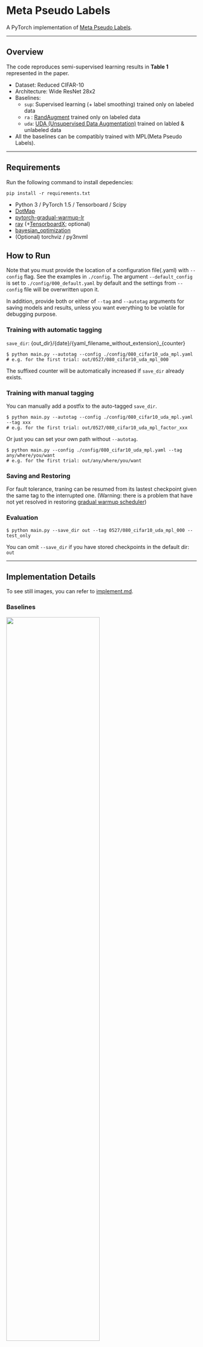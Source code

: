# Meta Pseudo Labels
A PyTorch implementation of [Meta Pseudo Labels](https://arxiv.org/abs/2003.10580).

---

## Overview
The code reproduces semi-supervised learning results in **Table 1** represented in the paper.
* Dataset: Reduced CIFAR-10
* Architecture: Wide ResNet 28x2
* Baselines:
    * `sup`: Supervised learning (+ label smoothing) trained only on labeled data
    * `ra` : [RandAugment](https://arxiv.org/abs/1909.13719) trained only on labeled data
    * `uda`: [UDA (Unsupervised Data Augmentation)](https://arxiv.org/abs/1904.12848) trained on labled & unlabeled data
* All the baselines can be compatibly trained with MPL(Meta Pseudo Labels).
---
## Requirements
Run the following command to install depedencies:
```
pip install -r requirements.txt
```
* Python 3 / PyTorch 1.5 / Tensorboard / Scipy
* [DotMap](https://github.com/drgrib/dotmap)
* [pytorch-gradual-warmup-lr](https://github.com/ildoonet/pytorch-gradual-warmup-lr)
* [ray](https://github.com/ray-project/ray) (+[TensorboardX](https://github.com/lanpa/tensorboardX); optional)
* [bayesian_optimization](https://github.com/fmfn/BayesianOptimization)
* (Optional) torchviz / py3nvml

## How to Run
Note that you must provide the location of a configuration file(.yaml) with `--config` flag. See the examples in `./config`. The argument `--default_config` is set to `./config/000_default.yaml` by default and the settings from `--config` file will be overwritten upon it.

In addition, provide both or either of `--tag` and `--autotag` arguments for saving models and results, unless you want everything to be volatile for debugging purpose.

### Training with automatic tagging
`save_dir`: {out_dir}/{date}/{yaml_filename_without_extension}_{counter}
```
$ python main.py --autotag --config ./config/080_cifar10_uda_mpl.yaml
# e.g. for the first trial: out/0527/080_cifar10_uda_mpl_000
```
The suffixed counter will be automatically increased if `save_dir` already exists.

### Training with manual tagging
You can manually add a postfix to the auto-tagged `save_dir`.
```
$ python main.py --autotag --config ./config/080_cifar10_uda_mpl.yaml --tag xxx
# e.g. for the first trial: out/0527/080_cifar10_uda_mpl_factor_xxx
```
Or just you can set your own path without `--autotag`.
```
$ python main.py --config ./config/080_cifar10_uda_mpl.yaml --tag any/where/you/want
# e.g. for the first trial: out/any/where/you/want
```
### Saving and Restoring
For fault tolerance, traning can be resumed from its lastest checkpoint given the same tag to the interrupted one. (Warning: there is a problem that have not yet resolved in restoring [gradual warmup scheduler](https://github.com/ildoonet/pytorch-gradual-warmup-lr))

### Evaluation
```
$ python main.py --save_dir out --tag 0527/080_cifar10_uda_mpl_000 --test_only
```
You can omit `--save_dir` if you have stored checkpoints in the default dir: `out`

---
## Implementation Details
To see still images, you can refer to [implement.md](./implement.md).
### Baselines
<img src = "./figures/00_baseline.gif" width="70%">

To minimize duplicated code lines, baselines are implemented in a way where they share pipelines with the others as much as possible. Basically, there exists two model templates which is represented as `model A` and `model B`, which can be alternatively replaced by 'student' or 'teacher' in MPL.  Baseline models take the place of `model A` and can be considered as stand-alone **student** model. This design choice was made to ease the reproduction of their incremental hyperparameter search scheme described in the parer.

### Baselines + MPL
<img src = "./figures/10_baseline_mpl.gif" width="70%">

When MPL comes on the stage, you `model A` who was previously taking a role of a student will now be the teacher while keeping the same augmentation pipelines tagged along with it. Then `model B` will be the new student who never sees the labeled data but only the guides the teacher offers. Note that you always evaluate the student after the training ends regardless of whether its MPL or non-MPL model.

### Two Phases Training of MPL
<img src = "./figures/20_two_phases.gif" width="70%">

At each training step, in turn, we train student and teacher as described in the paper. The only thing we have to take caution is that when student is updated according to the guidance of the teacher, it has to create computational graphs of that updating operation, which is not the case in general, in preparation for backpropagating the signal down to the teacher afterwards.

### Loss Functions ###
|  |Supervised | Supervised <br>+ **MPL** | RandAug | RandAug <br>+ **MPL** | UDA | UDA <br>+ **MPL** |
|--|:---:|:---:|:---:|:---:|:---:|:---:|
| xs | sup_loss (S*) | sup_loss (T) <br> mpl_loss (T) | sup_loss(S*) | sup_loss(T) <br> mpl_loss(T) | sup_loss(S*) | sup_loss(T) <br> mpl_loss(T) |
| xu | x | mpl_loss(S)| x | mpl_loss(S) | cnst_loss(S*) | mpl_loss(S) <br> cnst_loss(T) |

* `xs`: labeled data for supervised learning
* `xu`: unlabeled data for unsupervised learning
* `sup_loss` : supervised loss
    * for UDA : `model.losses.TrainingSignalAnnealingCELoss` (TSA scheduling)
    * for the rest: `model.losses.LabelSmoothableCELoss` (with label smoothing if needed)
* `cnst_loss`: consistency loss in UDA.
    * `model.losses.ConsistencyKLDLoss`
* `mpl_loss` : student and teacher training loss in MPL
    * for teacher: `model.losses.LabelSmoothableCELoss`
    * for student: `model.losses.SoftLabelCEWithLogitsLoss`
* `S`, `T`: losses for training the student and the teacher, respectively.
* `S*`: For the standard model that is not really the student but considered as it is.

### Augmentations ###
|  |Supervised | Supervised <br>+ **MPL** | RandAug | RandAug <br>+ **MPL** | UDA | UDA <br>+ **MPL** |
|--|:---:|:---:|:---:|:---:|:---:|:---:|
| xs | (default) | (default) | RandAug <br> (+ default) | RandAug <br> (+ default) | (default) | (default) |
| xu | x | x | x | x | RandAug <br> (+ default) | RandAug <br> (+ default) |

* `xs`, `xu`: ditto.
* `default`: minimal augmentations used in previous works. (crop + horizontal flip)
    * `augment.DefaultAugment`
* `cutout` can also be included at the end.
    * `augment.CutoutAugment`
* `RandAug`: RandAugment
    * `augment.RandAugment`

---

## Result (in progress)

You can find model snapshots, log, TF record and everything at: [Google Drive](https://drive.google.com/drive/folders/1ZSpM2VxjG76pa-WHaUlenTDGdv_RvScZ?usp=sharing)

| WResNet 28x2          | Paper (top-1)         | Our (top-1)           |
|-----------------------|----------------------:|----------------------:|
| Supervised            | 82.14 &plusmn; 0.25   | 81.22%                |
| Label Smoothing       | 82.21 &plusmn; 0.18   | 80.88%                |
| Supervised + **MPL**  | 83.71 &plusmn; 0.21   | 82.63%                |
| RandAugment           | 85.53 &plusmn; 0.25   | 84.64%                |
| RandAugment + **MPL** | 87.55 &plusmn; 0.14   | 86.74%               |
| UDA                   | 94.53 &plusmn; 0.18   | Ongoing               |
| UDA + **MPL**         | 96.11 &plusmn; 0.07   | Ongoing               |

- We tuned the hyperparameters from scratch, not following the incremental method described in the paper. We allow the same resource for every methods, i.e. 256 trials using the same search algorithm as described in **Features** section. You can see the tuned hyperparameters in .yaml files in `./config`.
- It is highly likely that result of following experiments on `RandAugment` improve more. In the last experiment, we set training steps to be 100K which seemed to be too short as the performance improved even a few steps before the training steps ran out.
- As of this writing `RandAugment + MPL` is outperforming `RandAugment` with significant margin, specifically, at step 15500, **74.25%** without MPL and **77.04%** with MPL.
- Experiments on `UDA` is still ongoing. We found a bug in the code and had it fixed, so we have to re-tune hyperparameters, which will take hours. We found that UDA baseline outperformed the rest in despite of the incomplete settings, and hope that UDA + MLP will perform even better. A question of time.

---

## Findings and Future Work
- **Lable Smoothing** does not seem to contribute at all and even harms the performances sometimes. When we searched the hyperparameters within relatively wide ranges, the estimated value was even an order of magnitude smaller than the reasonable start point 0.1.
- In the paper, they scaled both number of labeled data and training steps down to 10% for cost efficiency. However, in our conditions, those parameters found in the reduced scale did not extend to the full scale scenario.
- With the `Supervised` baseline, even if we cut the MPL gradient coming toward the teacher, the student shows comparable performance compared to the MPL-driven version. Need to do some ablation tests to validate the effect of MPL gradient apart from knowledge distillation relying on the UDA-augmented teacher. Also, we should see that whether its performance gain merely comes from its doubled complexity or from its own excellence.
- When we tuned **sharpening prediction** techniques of UDA along with **TSA** scheduling, in the aforementioned reduced scale, model ended up learning myopic strategy in which model did not make little efforts to sharpen its prediction. As TSA impedes the model to learn from labeled data at the early stage of the training, there could be no point of strongly relying on its own confidence. The **cosine decaying** of learning rate can also distort the tuning result for a similar reason.
- For in-depth study, we should analysis the behavior of both teacher and student with respect to labeled and unlabeled data, and in which way the teacher is actually guiding the student.

---

## Features
### Gradient-of-gradient Traceable Module Parameters
With the standard PyTorch APIs, model parameters cannot keep track of `grad_fn` since `torch.nn.Parameter` is not meant to be a non-leaf tensor. One could be able to build models with normal tensors and functions in `torch.nn.functional` with one's own hands, yet it might be quite painful when their complexities are large enough. To bypass this, we use a simple trick where `torch.nn.Parameter` of the module is switched over to `torch.Tensor`. Thus, it can retain computational graphs for second order gradients while not losing compatibility with `torch.nn.Module`.

### Module Optimizer
We cannot use subclasses of `torch.optim.Opimizer` along with the trick aforementioned for two reasons: 1) they cannot build graphs of 'gradient descent of gradient descent' since `.step()` is decorated with `torch.no_grad()`, 2) even if they could, they keep references of given parameters and update them with in-place assignments, which hinders second order graph building as well. To tackle this issue, we use novel optimizers that posses the references of modules so that it can directly modify the parameters without relying on in-place operation.
```Python
from learn.sgd import SGD
optim = SGD([{'module': model.base},
             {'module': model.classifier, 'lr': 1e-3}
            ], lr=1e-2, momentum=0.9)
```

### Preprocessing RandAugment in UDA
By setting `uda.preproc_epochs` to an integer larger than 0 in the .yaml configuration file, you can simulate the RandAugment results during that amount of epochs and save them in the disk. As many workers as specified by `uda.preproc_workers` will be involved to pay reasonable portion (but not all) of the total augmentation cost in advance instead of amortizing it at each instance sampling. (Yet, no speed gain probably from slow file I/O in HDD.)

### Hyperparameter Tunning using RAY
You can run hyperparameter tuning with the command:
```
$ python tune.py --autotag --config ./config/080_cifar10_uda_mpl.yaml
```
The result will be saved via a file stream if you specified any type of tags. The constraints of the search algorithm has to be set in the .yaml configuration file under the key `tune`. We use [Ray framework](https://github.com/ray-project/ray) under the hood with Bayesian search algorithm and Asyncronous HyperBand scheduler. See the [Ray documentation](https://docs.ray.io/en/master/) for details.

### GPU Profiling
This project includes a GPU memory profiler for debugging OOM problems.
If you assign a GPU ID to the environment variable `$(DEBUG_DEVICE)`, the model will be uploaded to that GPU while tracing its usuage throughout the iterations.
```
$ DEBUG_DEVICE=0 python train.py --config ./config/080_cifar10_uda_mpl.yaml
```
It is recommended to consider [pytorch_memlab](https://github.com/Stonesjtu/pytorch_memlab/blob/master/README.md) for the same purpose.
#### Global Trace
```python
from gpu_profile import GPUProfiler

gpu_profiler = GPUProfiler.instance(
  gpu_id=int(os.environ['DEBUG_DEVICE']),
  tensor_sizes=False,   # shows new and deleted tensor
  ignore_external=True, # ignore trace calls from out of the project
  show_diff_only=True,  # print only when memory ususage differs
  console_out=True,     # activate console output besides the default file logging.
  white_list=['optim.units'],  # restrict the scope into {module_name}.{function_name}
  black_list=['optim.units.test'],   # the ones you want to exclude from the scope
  info_arg_names=['step', 'n'],      # local variables you want to check
  condition={'step': lambda step: step == 2},  # additional break condition
  )
gpu_profiler.global_set_trace()
```
#### Local Trace
```python
# other_module.py
import get_data, model, criterion
from gpu_profile import GPUProfiler

x = get_data()
# GPUProfiler is a singleton class   
# that can be called globally after once being initialized
with GPUProfiler.get_instance():
    y = model(x)
loss = criterion(y_pred, y)
```
---

## Trouble Shooting
- When you assign a new tensor to an existing tensor, make sure `__del__` of `.grad` to be called before its tensor's is called. In usual cases, one would not be bothered, but here we are dealing with `.grad` with `grad_fn`. It seems that destructing those multi-level references could not be treated properly, which can lead to dreadful GPU memory leaks.
